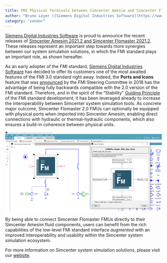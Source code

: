 ```yaml
---
title: FMI Physical Terminals between Simcenter Amesim and Simcenter Flomaster
author: "Bruno Loyer ([Siemens Digital Industries Software](https://www.sw.siemens.com/ ))"
category: "vendor"
---
```


[Siemens Digital Industries Software](https://www.sw.siemens.com/ ) is proud to announce the recent releases 
of [Simcenter Amesim 2021.2 and Simcenter Flomaster 2021.2](https://www.youtube.com/watch?v=gQpT35UQYA0 ). 
These releases represent an important step towards more synergies between our system simulation solutions, in which the FMI standard plays an important role, as shown hereafter. 

As an early adopter of the FMI standard, [Siemens Digital Industries Software](https://www.sw.siemens.com/ ) has decided to offer its customers one of the most awaited features of the FMI 3.0 standard right away. 
Indeed, the <b>Ports and Icons</b> feature that was [announced](https://fmi-standard.org/news/2018/05/30/fmi-3-0-alpha-feature-list.html ) by the FMI Steering Committee in 2018 
has the advantage of being fully backwards compatible with the 2.0 version of the FMI standard. Therefore, and in the spirit of the &ldquo;Stability&rdquo; 
[Guiding Principle](https://github.com/modelica/fmi-standard.org/blob/master/assets/FMI_DevelopmentProcess_1.0.pdf ) of the FMI standard development, it has been leveraged already to increase
the interoperability between Simcenter system simulation tools. As concrete major outcome, Simcenter Flomaster 2.0 FMUs can optionally be equipped with physical ports when imported 
into Simcenter Amesim, enabling direct connections with hydraulic or thermal-hydraulic components, which also ensures a build-in coherence between physical units.

![](Amesim_Flomaster.png)

By being able to connect Simcenter Flomaster FMUs directly to their Simcenter Amesim fluid components, users can benefit from the rich capabilities of the low-level FMI standard 
interface <i>augmented</i> with an improved interoperability and usability within the Simcenter system simulation ecosystem.

For more information on Simcenter system simulation solutions, 
please visit our [website](https://www.plm.automation.siemens.com/global/en/products/simcenter/simcenter-system-simulation.html ).
